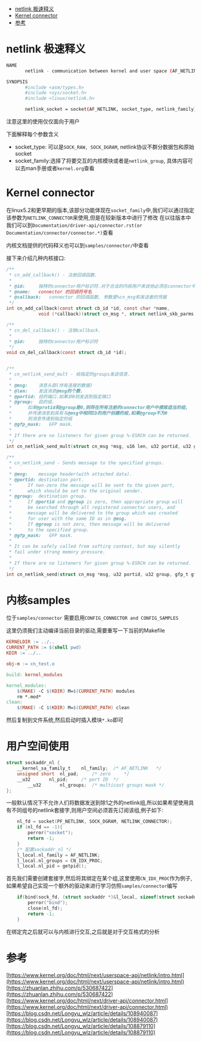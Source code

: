<!--toc:start-->
- [netlink 极速释义](#netlink-极速释义)
- [Kernel connector](#kernel-connector)
- [参考](#参考)
<!--toc:end-->

# netlink 极速释义
```sh
NAME
       netlink - communication between kernel and user space (AF_NETLINK)

SYNOPSIS
       #include <asm/types.h>
       #include <sys/socket.h>
       #include <linux/netlink.h>

       netlink_socket = socket(AF_NETLINK, socket_type, netlink_family);
```
注意这里的使用仅仅面向于用户

下面解释每个参数含义
+ socket_type: 可以是`SOCK_RAW, SOCK_DGRAM`, netlink协议不群分数据包和原始socket
+ socket_family:选择了将要交互的内核模块或者是`netlink_group`, 具体内容可以去man手册或者`kernel.org`查看

# Kernel connector
在linux5.2和更早期的版本,该部分功能体现在`socket_family`中,我们可以通过指定该参数为`NETLINK_CONNECTOR`来使用,但是在较新版本中进行了修改
在以往版本中我们可以到`Documentation/driver-api/connector.rst(or Documentation/connector/connector.*)`查看

内核文档提供的代码释义也可以到`samples/connector/`中查看

接下来介绍几种内核接口:
```c
/**
 * cn_add_callback() - 注册回调函数.
 *
 * @id:		独特的connector用户标识符.对于合法的内核用户来说他必须在connector中注册
 * @name:	connector 的回调符号名
 * @callback:	connector 的回调函数, 参数是%cn_msg和发送者的凭据
 */
int cn_add_callback(const struct cb_id *id, const char *name,
		    void (*callback)(struct cn_msg *, struct netlink_skb_parms *));

/**
 * cn_del_callback() - 注销callback.
 *
 * @id:		独特的connector用户标识符
 */
void cn_del_callback(const struct cb_id *id);


/**
 * cn_netlink_send_mult - 给指定的groups发送信息.
 *
 * @msg: 	消息头部(伴有连接的数据)
 * @len:	发送消息@msg的个数.
 * @portid:	目的端口.如果非0则发送到指定端口
 * @group:	目的组.
 *      如果@protid和@group是0,则将在所有注册的connector用户中搜索适当的组,
 *      并传递消息到具有与@msg中相同ID的用户创建的组,如果@group不为0
 *      则消息传递到指定的组
 * @gfp_mask:	GFP mask.
 *
 * If there are no listeners for given group %-ESRCH can be returned.
 */
int cn_netlink_send_mult(struct cn_msg *msg, u16 len, u32 portid, u32 group, gfp_t gfp_mask);

/**
 * cn_netlink_send - Sends message to the specified groups.
 *
 * @msg:	message header(with attached data).
 * @portid:	destination port.
 *		If non-zero the message will be sent to the given port,
 *		which should be set to the original sender.
 * @group:	destination group.
 * 		If @portid and @group is zero, then appropriate group will
 *		be searched through all registered connector users, and
 *		message will be delivered to the group which was created
 *		for user with the same ID as in @msg.
 *		If @group is not zero, then message will be delivered
 *		to the specified group.
 * @gfp_mask:	GFP mask.
 *
 * It can be safely called from softirq context, but may silently
 * fail under strong memory pressure.
 *
 * If there are no listeners for given group %-ESRCH can be returned.
 */
int cn_netlink_send(struct cn_msg *msg, u32 portid, u32 group, gfp_t gfp_mask);
```
# 内核samples
位于`samples/connector`
需要启用`CONFIG_CONNECTOR and CONFIG_SAMPLES`

这里仍须我们主动编译当前目录的驱动,需要重写一下当前的Makefile

```Makefile
KERNELDIR := ../..
CURRENT_PATH := $(shell pwd)
KDIR := ../..

obj-m := cn_test.o

build: kernel_modules

kernel_modules:
	$(MAKE) -C $(KDIR) M=$(CURRENT_PATH) modules
	rm *.mod*
clean:
	$(MAKE) -C $(KDIR) M=$(CURRENT_PATH) clean
```
然后复制到文件系统,然后启动时插入模块`*.ko`即可




# 用户空间使用

```c
struct sockaddr_nl {
	__kernel_sa_family_t	nl_family;	/* AF_NETLINK	*/
	unsigned short	nl_pad;		/* zero		*/
	__u32		nl_pid;		/* port ID	*/
       	__u32		nl_groups;	/* multicast groups mask */
};
```


一般默认情况下不允许人们将数据发送到除1之外的netlink组,所以如果希望使用具有不同组号的netlink套接字,则用户空间必须首先订阅该组,例子如下:

```c
    nl_fd = socket(PF_NETLINK, SOCK_DGRAM, NETLINK_CONNECTOR);
    if (nl_fd == -1){
        perror("socket");
        return -1;
    }
    /* 配置sockaddr_nl */
    l_local.nl_family = AF_NETLINK;
    l_local.nl_groups = CN_IDX_PROC;
    l_local.nl_pid = getpid();
```

首先我们需要创建套接字,然后将其绑定在某个组,这里使用`CN_IDX_PROC`作为例子,如果希望自己实现一个额外的驱动来进行学习仿照`samples/connector`编写

```c
    if(bind(sock_fd, (struct sockaddr *)&l_local, sizeof(struct sockaddr_nl)) == -1){
        perror("bind");
        close(nl_fd);
        return -1;
    }
```

在绑定完之后就可以与内核进行交互,之后就是对于交互格式的分析



# 参考

[https://www.kernel.org/doc/html/next/userspace-api/netlink/intro.html](https://www.kernel.org/doc/html/next/userspace-api/netlink/intro.html)
[https://zhuanlan.zhihu.com/p/530687422](https://zhuanlan.zhihu.com/p/530687422)
[https://www.kernel.org/doc/html/next/driver-api/connector.html](https://www.kernel.org/doc/html/next/driver-api/connector.html)
[https://blog.csdn.net/Longyu_wlz/article/details/108940087](https://blog.csdn.net/Longyu_wlz/article/details/108940087)
[https://blog.csdn.net/Longyu_wlz/article/details/108879110](https://blog.csdn.net/Longyu_wlz/article/details/108879110)






